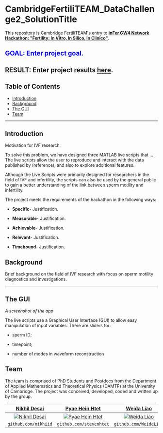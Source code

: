 # CambridgeFertiliTEAM_DataChallenge2_SolutionTitle

This repository is Cambridge FertiliTEAM's entry to <a href="https://infernetwork.wixsite.com/infer/hackathon" target="_blank">**inFer GW4 Network Hackathon: "Fertility: In Vitro, In Silico, In Clinico"**</a>.

## <span style="color:blue">GOAL: Enter project goal.</span>

## RESULT: Enter project results <a href="https://infernetwork.wixsite.com/infer/hackathon" target="_blank">**here**</a>.


## Table of Contents

- [Introduction](#introduction)
- [Background](#background)
- [The GUI](#the-gui)
- [Team](#team)

- ---
## Introduction
Motivation for IVF research.

To solve this problem, we have designed three MATLAB live scripts that ... . The live scripts allow the user to reproduce and interact with the data published by (reference), and also to explore additional features.

Although the Live Scripts were primarily designed for researchers in the field of IVF and infertility, the scripts can also be used by the general public to gain a better understanding of the link between sperm motility and infertility.

The project meets the requirements of the hackathon in the following ways:

- **Specific**- Justification.

- **Measurable**- Justification.

- **Achievable**- Justification.

- **Relevant**- Justification.

- **Timebound**- Justification.


## Background

Brief background on the field of IVF research with focus on sperm motility diagnostics and investigations. 


---
## The GUI

 <!---  
<p align="left">
<img  src="https://github.com/Lucyhenley/CardiffMATHBIO_NERCHackathonTwo_PublicTransport/blob/master/figs/screenshot.png?raw=true" alt="App Screenshot" class = "center" width="1000" height = "500"/>
</p>
--->

*A screenshot of the app*

The live scripts use a Graphical User Interface (GUI) to allow easy manipulation of input variables. There are sliders for:

* sperm ID;

* timepoint;

* number of modes in waveform reconstruction




## Team

The team is comprised of PhD Students and Postdocs from the Department of Applied Mathematics and Theoretical Physics (DAMTP) at the University of Cambridge. The project was conceived, developed, coded and written up by the group. 

| <a href="https://www.damtp.cam.ac.uk/person/nd519" target="_blank">**Nikhil Desai**</a> | <a href="https://www.maths.cam.ac.uk/person/phh35" target="_blank">**Pyae Hein Htet**</a> | <a href="https://www.maths.cam.ac.uk/person/wl354" target="_blank">**Weida Liao**</a> | <a href="https://www.maths.cam.ac.uk/person/mt599" target="_blank">**M. Tatulea-Codrean**</a> |
| :---: |:---:| :---:| :---:|
| [![Nikhil Desai](https://avatars1.githubusercontent.com/nikhiid?s=200)](https://github.com/nikhiid)    | [![Pyae Hein Htet](https://avatars1.githubusercontent.com/stevenhtet?s=200)](https://github.com/stevenhtet) | [![Weida Liao](https://avatars1.githubusercontent.com/WeidaLiao?s=200)](https://github.com/WeidaLiao)  | [![Maria Tatulea-Codrean](https://avatars1.githubusercontent.com/MariaTatuleaCodrean?s=200)](https://github.com/MariaTatuleaCodrean)  |
| <a href="https://github.com/nikhiid" target="_blank">`github.com/nikhiid`</a> | <a href="https://github.com/stevenhtet" target="_blank">`github.com/stevenhtet`</a> | <a href="https://github.com/WeidaLiao" target="_blank">`github.com/WeidaLiao`</a> | <a href="https://github.com/MariaTatuleaCodrean" target="_blank">`github.com/MariaTatuleaCodrean`</a> |

